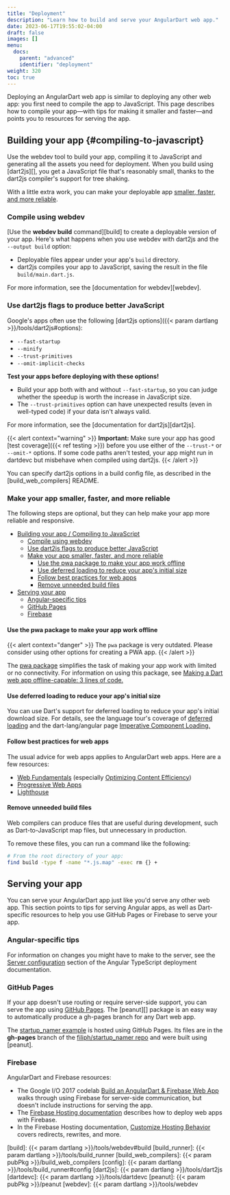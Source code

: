 ```yaml
---
title: "Deployment"
description: "Learn how to build and serve your AngularDart web app."
date: 2023-06-17T19:55:02-04:00
draft: false
images: []
menu:
  docs:
    parent: "advanced"
    identifier: "deployment"
weight: 320
toc: true
---
```


Deploying an AngularDart web app is similar to deploying any other web app:
you first need to compile the app to JavaScript.
This page describes how to compile your app—with
tips for making it smaller and faster—and
points you to resources for serving the app.

## Building your app {#compiling-to-javascript}

Use the webdev tool to build your app,
compiling it to JavaScript and generating all the assets
you need for deployment.
When you build using [dart2js][],
you get a JavaScript file that's reasonably small,
thanks to the dart2js compiler's support for tree shaking.

With a little extra work, you can make your deployable app
[smaller, faster, and more reliable](#make-your-app-smaller-faster-and-more-reliable).

### Compile using webdev

[Use the **webdev build** command][build] to create
a deployable version of your app.
Here's what happens when you use webdev with dart2js
and the `--output build` option:

* Deployable files appear under your app's `build` directory.
* dart2js compiles your app to JavaScript, saving the result
  in the file `build/main.dart.js`.

For more information, see the [documentation for webdev][webdev].

### Use dart2js flags to produce better JavaScript

Google's apps often use the following [dart2js options]({{< param dartlang >}}/tools/dart2js#options):

- `--fast-startup`
- `--minify`
- `--trust-primitives`
- `--omit-implicit-checks`

**Test your apps before deploying with these options!**

- Build your app both with and without `--fast-startup`,
  so you can judge whether the speedup is worth the increase in JavaScript size.
- The `--trust-primitives` option can have unexpected results
  (even in well-typed code) if your data isn't always valid.

For more information, see the [documentation for dart2js][dart2js].

{{< alert context="warning" >}}
  **Important:**
  Make sure your app has good [test coverage]({{< ref testing >}})
  before you use either of the `--trust-*` or `--omit-*` options.
  If some code paths aren't tested,
  your app might run in dartdevc but
  misbehave when compiled using dart2js.
{{< /alert >}}

You can specify dart2js options in a build config file,
as described in the [build_web_compilers] README.

### Make your app smaller, faster, and more reliable

The following steps are optional,
but they can help make your app more reliable and responsive.

- [Building your app / Compiling to JavaScript](#compiling-to-javascript)
  - [Compile using webdev](#compile-using-webdev)
  - [Use dart2js flags to produce better JavaScript](#use-dart2js-flags-to-produce-better-javascript)
  - [Make your app smaller, faster, and more reliable](#make-your-app-smaller-faster-and-more-reliable)
    - [Use the pwa package to make your app work offline](#use-the-pwa-package-to-make-your-app-work-offline)
    - [Use deferred loading to reduce your app's initial size](#use-deferred-loading-to-reduce-your-apps-initial-size)
    - [Follow best practices for web apps](#follow-best-practices-for-web-apps)
    - [Remove unneeded build files](#remove-unneeded-build-files)
- [Serving your app](#serving-your-app)
  - [Angular-specific tips](#angular-specific-tips)
  - [GitHub Pages](#github-pages)
  - [Firebase](#firebase)


#### Use the pwa package to make your app work offline

{{< alert context="danger" >}}
The `pwa` package is very outdated. Please consider using other options for
creating a PWA app.
{{< /alert >}}

The [pwa package](https://pub.dev/packages/pwa) simplifies the task of
making your app work with limited or no connectivity.
For information on using this package, see
[Making a Dart web app offline-capable: 3 lines of code.](https://medium.com/dartlang/making-a-dart-web-app-offline-capable-3-lines-of-code-e980010a7815)


#### Use deferred loading to reduce your app's initial size

You can use Dart's support for deferred loading to
reduce your app's initial download size.
For details, see the language tour's coverage of
[deferred loading]({{site.www}}/guides/language/language-tour#lazily-loading-a-library)
and the dart-lang/angular page
[Imperative Component Loading.](https://github.com/dart-lang/angular/blob/master/doc/faq/component-loading.md)


#### Follow best practices for web apps

The usual advice for web apps applies to AngularDart web apps.
Here are a few resources:

* [Web Fundamentals](https://developers.google.com/web/fundamentals/) (especially [Optimizing Content Efficiency](https://developers.google.com/web/fundamentals/performance/optimizing-content-efficiency/))
* [Progressive Web Apps](https://developers.google.com/web/progressive-web-apps/)
* [Lighthouse](https://developers.google.com/web/tools/lighthouse/)


#### Remove unneeded build files

Web compilers can produce files that are useful during development,
such as Dart-to-JavaScript map files,
but unnecessary in production.

To remove these files, you can run a command like the following:

<!--
TODO: Revise the following once https://github.com/dart-lang/angular/issues/1123 is resolved:
!-->

```bash
# From the root directory of your app:
find build -type f -name "*.js.map" -exec rm {} +
```

## Serving your app

You can serve your AngularDart app just like you'd serve any other web app.
This section points to tips for serving Angular apps,
as well as Dart-specific resources to help you use GitHub Pages or Firebase
to serve your app.


### Angular-specific tips

For information on changes you might have to make to the server, see the
[Server configuration](https://angular.io/guide/deployment#server-configuration)
section of the Angular TypeScript deployment documentation.


### GitHub Pages

If your app doesn't use routing or require server-side support,
you can serve the app using [GitHub Pages](https://pages.github.com/).
The [peanut][] package is
an easy way to automatically produce a gh-pages branch for any Dart web app.

The [startup_namer example](https://filiph.github.io/startup_namer/)
is hosted using GitHub Pages.
Its files are in the **gh-pages** branch of the
[filiph/startup_namer repo](https://github.com/filiph/startup_namer)
and were built using [peanut].


### Firebase

AngularDart and Firebase resources:

* The Google I/O 2017 codelab
  [Build an AngularDart & Firebase Web App](https://codelabs.developers.google.com/codelabs/angulardart-firebase-web-app/)
  walks through using Firebase for server-side communication,
  but doesn't include instructions for serving the app.
* The [Firebase Hosting documentation](https://firebase.google.com/docs/hosting/)
  describes how to deploy web apps with Firebase.
* In the Firebase Hosting documentation,
  [Customize Hosting Behavior](https://firebase.google.com/docs/hosting/url-redirects-rewrites)
  covers redirects, rewrites, and more.

[build]: {{< param dartlang >}}/tools/webdev#build
[build_runner]: {{< param dartlang >}}/tools/build_runner
[build_web_compilers]: {{< param pubPkg >}}/build_web_compilers
[config]: {{< param dartlang >}}/tools/build_runner#config
[dart2js]: {{< param dartlang >}}/tools/dart2js
[dartdevc]: {{< param dartlang >}}/tools/dartdevc
[peanut]: {{< param pubPkg >}}/peanut
[webdev]: {{< param dartlang >}}/tools/webdev
